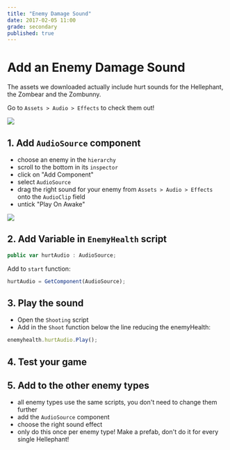 ```yaml
---
title: "Enemy Damage Sound"
date: 2017-02-05 11:00
grade: secondary
published: true
---
```


# Add an Enemy Damage Sound

The assets we downloaded actually include hurt sounds for the Hellephant, the Zombear and the Zombunny.

Go to `Assets > Audio > Effects` to check them out!

![](http://i.imgur.com/BBfR46v.png)

## 1. Add `AudioSource` component

- choose an enemy in the `hierarchy`
- scroll to the bottom in its `inspector`
- click on "Add Component"
- select `AudioSource`
- drag the right sound for your enemy from `Assets > Audio > Effects` onto the `AudioClip` field
- untick "Play On Awake"

![](http://i.imgur.com/W1TlX9Y.png)

## 2. Add Variable in `EnemyHealth` script

```javascript
public var hurtAudio : AudioSource;
```

Add to `start` function:

```javascript
hurtAudio = GetComponent(AudioSource);
```

## 3. Play the sound

- Open the `Shooting` script
- Add in the `Shoot` function below the line reducing the enemyHealth:

```javascript
enemyhealth.hurtAudio.Play();
```

## 4. Test your game

## 5. Add to the other enemy types
- all enemy types use the same scripts, you don't need to change them further
- add the `AudioSource` component
- choose the right sound effect
- only do this once per enemy type! Make a prefab, don't do it for every single Hellephant!


